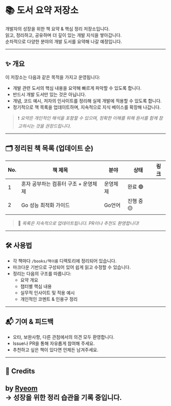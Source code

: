 # 📚 도서 요약 저장소

개발자의 성장을 위한 책 요약 & 핵심 정리 저장소입니다.  
읽고, 정리하고, 공유하며 더 깊이 있는 개발 지식을 쌓아갑니다.  
순차적으로 다양한 분야의 개발 도서를 요약해 나갈 예정입니다.

---

## ✨ 개요

이 저장소는 다음과 같은 목적을 가지고 운영됩니다:

- 개발 관련 도서의 핵심 내용을 요약해 빠르게 파악할 수 있도록 합니다.
- 반드시 개발 도서만 있는 것은 아닙니다.
- 개념, 코드 예시, 저자의 인사이트를 정리해 실제 개발에 적용할 수 있도록 합니다.
- 정기적으로 책 목록을 업데이트하며, 지속적으로 지식 베이스를 확장해 나갑니다.

> ❗ *요약은 개인적인 해석을 포함할 수 있으며, 정확한 이해를 위해 원서를 함께 참고하시는 것을 권장드립니다.*

---

## 🗂️ 정리된 책 목록 (업데이트 순)

| No. | 책 제목 | 분야 | 상태 | 링크 |
|-----|----------|------|------|------|
| 1 |혼자 공부하는 컴퓨터 구조 + 운영체제  | 운영체제 | 완료 🟢 | |
| 2 |Go 성능 최적화 가이드  | Go언어 | 진행 중 🟡 | |

> 🔄 *목록은 지속적으로 업데이트됩니다. PR이나 추천도 환영합니다!*

---

## 🛠️ 사용법

- 각 책마다 `/books/책이름` 디렉토리에 정리되어 있습니다.
- 마크다운 기반으로 구성되어 있어 쉽게 읽고 수정할 수 있습니다.
- 정리는 다음의 구조를 따릅니다:
    - 요약 개요
    - 챕터별 핵심 내용
    - 실무적 인사이트 및 적용 예시
    - 개인적인 코멘트 & 인용구 정리

---

## 📬 기여 & 피드백

- 오타, 보완사항, 다른 관점에서의 의견 모두 환영합니다.
- Issue나 PR을 통해 자유롭게 참여해 주세요.
- 추천하고 싶은 책이 있다면 언제든 남겨주세요.

---

## 🙌 Credits

by [Ryeom](https://github.com/Ryeom)  
→ 성장을 위한 정리 습관을 기록 중입니다.
---
